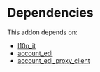 # Dependencies

This addon depends on:

- [l10n_it](https://github.com/bringout/oca-ocb-l10n_europe)
- [account_edi](https://github.com/bringout/oca-ocb-accounting)
- [account_edi_proxy_client](https://github.com/bringout/oca-ocb-accounting)
